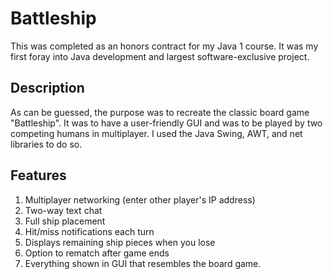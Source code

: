 # Battleship
This was completed as an honors contract for my Java 1 course. It was my first foray into Java development
and largest software-exclusive project.

## Description
As can be guessed, the purpose was to recreate the classic board game "Battleship". It was to have a user-friendly
GUI and was to be played by two competing humans in multiplayer. I used the Java Swing, AWT, and net libraries to do
so.

## Features
1. Multiplayer networking (enter other player's IP address)
2. Two-way text chat
3. Full ship placement
4. Hit/miss notifications each turn
5. Displays remaining ship pieces when you lose
6. Option to rematch after game ends
7. Everything shown in GUI that resembles the board game.


